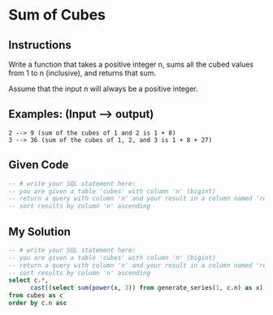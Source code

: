 # Sum of Cubes

## Instructions

Write a function that takes a positive integer n, sums all the cubed values from 1 to n (inclusive), and returns that sum.

Assume that the input n will always be a positive integer.

## Examples: (Input --> output)

```
2 --> 9 (sum of the cubes of 1 and 2 is 1 + 8)
3 --> 36 (sum of the cubes of 1, 2, and 3 is 1 + 8 + 27)
```

## Given Code
```sql
-- # write your SQL statement here: 
-- you are given a table 'cubes' with column 'n' (bigint)
-- return a query with column 'n' and your result in a column named 'res' (bigint)
-- sort results by column 'n' ascending
```

## My Solution
```sql
-- # write your SQL statement here: 
-- you are given a table 'cubes' with column 'n' (bigint)
-- return a query with column 'n' and your result in a column named 'res' (bigint)
-- sort results by column 'n' ascending
select c.*,
      cast((select sum(power(x, 3)) from generate_series(1, c.n) as x) as bigint) as res
from cubes as c
order by c.n asc
```
